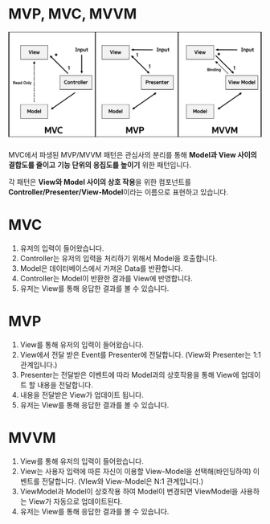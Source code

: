 # MVP, MVC, MVVM

![MVC.png](MVP,%20MVC,%20MVVM%2060ccb43cd4d44157afc752cf3c29a220/MVC.png)

MVC에서 파생된 MVP/MVVM 패턴은 관심사의 분리를 통해 **Model과 View 사이의 결합도를 줄이고** **기능 단위의 응집도를 높이기** 위한 패턴입니다.

각 패턴은 **View와 Model 사이의 상호 작용**을 위한 컴포넌트를 **Controller/Presenter/View-Model**이라는 이름으로 표현하고 있습니다.

# MVC

1. 유저의 입력이 들어왔습니다.
2. Controller는 유저의 입력을 처리하기 위해서 Model을 호출합니다.
3. Model은 데이터베이스에서 가져온 Data를 반환합니다.
4. Controller는 Model이 반환한 결과를 View에 반영합니다.
5. 유저는 View를 통해 응답한 결과를 볼 수 있습니다.

# MVP

1. View를 통해 유저의 입력이 들어왔습니다.
2. View에서 전달 받은 Event를 Presenter에 전달합니다. (View와 Presenter는 1:1 관계입니다.)
3. Presenter는 전달받은 이벤트에 따라 Model과의 상호작용을 통해 View에 업데이트 할 내용을 전달합니다.
4. 내용을 전달받은 View가 업데이트 됩니다.
5. 유저는 View를 통해 응답한 결과를 볼 수 있습니다.

# MVVM

1. View를 통해 유저의 입력이 들어왔습니다.
2. View는 사용자 입력에 따른 자신이 이용할 View-Model을 선택해(바인딩하여) 이벤트를 전달합니다. (VIew와 View-Model은 N:1 관계입니다.)
3. ViewModel과 Model이 상호작용 하여 Model이 변경되면 ViewModel을 사용하는 View가 자동으로 업데이트된다.
4. 유저는 View를 통해 응답한 결과를 볼 수 있습니다.